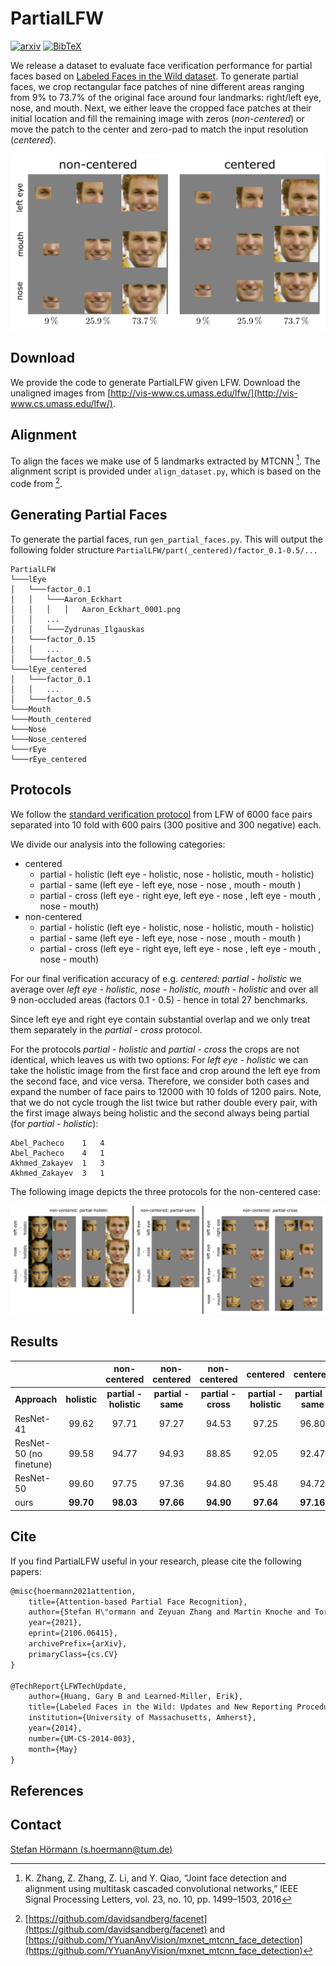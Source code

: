 # PartialLFW

[![arxiv](https://img.shields.io/badge/arXiv-2106.06415-red)](https://arxiv.org/abs/2106.06415) [![BibTeX](https://img.shields.io/badge/cite-BibTeX-yellow)](#Cite)

We release a dataset to evaluate face verification performance for partial faces based on [Labeled Faces in the Wild dataset](http://vis-www.cs.umass.edu/lfw/). To generate partial faces, we crop rectangular face patches of nine different areas ranging from 9% to 73.7% of the original face around four landmarks: right/left eye, nose, and mouth. Next, we either leave the cropped face patches at their initial location and fill the remaining image with zeros (*non-centered*) or move the patch to the center and zero-pad to match the input resolution (*centered*). 

![dataset](https://github.com/stefhoer/partiallfw/raw/main/resources/dataset.png)

## Download

We provide the code to generate PartialLFW given LFW. Download the unaligned images from [http://vis-www.cs.umass.edu/lfw/](http://vis-www.cs.umass.edu/lfw/).

## Alignment

To align the faces we make use of 5 landmarks extracted by MTCNN [^1].  The alignment script is provided under  `align_dataset.py`, which is based on the code from  [^2].


## Generating Partial Faces

To generate the partial faces, run `gen_partial_faces.py`.  This will output the following folder structure `PartialLFW/part(_centered)/factor_0.1-0.5/...`

```shell
PartialLFW
└───lEye
│   └───factor_0.1
│   │   └───Aaron_Eckhart
│   │   │   │   Aaron_Eckhart_0001.png
│   │   ...
│   │   └───Zydrunas_Ilgauskas
│   └───factor_0.15
│   │   ...
│   └───factor_0.5
└───lEye_centered
│   └───factor_0.1
│   │   ...
│   └───factor_0.5
└───Mouth
└───Mouth_centered
└───Nose
└───Nose_centered
└───rEye
└───rEye_centered
```

## Protocols

We follow the [standard verification protocol](http://vis-www.cs.umass.edu/lfw/pairs.txt) from LFW of 6000 face pairs separated into 10 fold with 600 pairs (300 positive and 300 negative) each.

We divide our analysis into the following categories:

- centered
  - partial - holistic (left eye - holistic, nose - holistic, mouth - holistic)
  - partial - same (left eye - left eye, nose - nose , mouth - mouth )
  - partial - cross (left eye - right eye, left eye - nose , left eye - mouth , nose - mouth)
- non-centered
  - partial - holistic (left eye - holistic, nose - holistic, mouth - holistic)
  - partial - same (left eye - left eye, nose - nose , mouth - mouth )
  - partial - cross (left eye - right eye, left eye - nose , left eye - mouth , nose - mouth)

For our final verification accuracy of e.g. *centered: partial - holistic* we average over *left eye - holistic, nose - holistic, mouth - holistic* and over all 9 non-occluded areas (factors 0.1 - 0.5) - hence in total 27 benchmarks.

Since left eye and right eye contain substantial overlap and we only treat them separately in the *partial - cross* protocol.  

For the protocols *partial - holistic* and *partial - cross* the crops are not identical, which leaves us with two options: For *left eye - holistic* we can take the holistic image from the first face and crop around the left eye from the second face, and vice versa. Therefore, we consider both cases and expand the number of face pairs to 12000 with 10 folds of 1200 pairs. Note, that we do not cycle trough the list twice but rather double every pair, with the first image always being holistic and the second always being partial (for *partial - holistic*):

```shell
Abel_Pacheco	1	4
Abel_Pacheco	4	1
Akhmed_Zakayev	1	3
Akhmed_Zakayev	3	1
```

 The following image depicts the three protocols for the non-centered case:

![partial-holistic](https://github.com/stefhoer/partiallfw/raw/main/resources/protocols.png) 

## Results

|                         |              |      non-centered      |    non-centered    |    non-centered     |        centered        |      centered      |      centered       |
| ----------------------- | :----------: | :--------------------: | :----------------: | :-----------------: | :--------------------: | :----------------: | :-----------------: |
| **Approach**            | **holistic** | **partial - holistic** | **partial - same** | **partial - cross** | **partial - holistic** | **partial - same** | **partial - cross** |
| ResNet-41               |    99.62     |         97.71          |       97.27        |        94.53        |         97.25          |       96.80        |        93.56        |
| ResNet-50 (no finetune) |    99.58     |         94.77          |       94.93        |        88.85        |         92.05          |       92.47        |        83.92        |
| ResNet-50               |    99.60     |         97.75          |       97.36        |        94.80        |         95.48          |       94.72        |        89.60        |
| ours                    |  **99.70**   |       **98.03**        |     **97.66**      |      **94.90**      |       **97.64**        |     **97.16**      |      **93.87**      |


## Cite

If you find PartialLFW useful in your research, please cite the following papers:

~~~tex
@misc{hoermann2021attention,
    title={Attention-based Partial Face Recognition}, 
    author={Stefan H\"ormann and Zeyuan Zhang and Martin Knoche and Torben Teepe and Gerhard Rigoll},
    year={2021},
    eprint={2106.06415},
    archivePrefix={arXiv},
    primaryClass={cs.CV}
}

@TechReport{LFWTechUpdate,
    author={Huang, Gary B and Learned-Miller, Erik},
    title={Labeled Faces in the Wild: Updates and New Reporting Procedures},
    institution={University of Massachusetts, Amherst},
    year={2014},
    number={UM-CS-2014-003},
    month={May}
}
~~~

## References

[^1]: K. Zhang, Z. Zhang, Z. Li, and Y. Qiao, “Joint face detection and alignment using multitask cascaded convolutional networks,” IEEE Signal Processing Letters, vol. 23, no. 10, pp. 1499–1503, 2016

[^2]: [https://github.com/davidsandberg/facenet](https://github.com/davidsandberg/facenet) and [https://github.com/YYuanAnyVision/mxnet_mtcnn_face_detection](https://github.com/YYuanAnyVision/mxnet_mtcnn_face_detection)



## Contact

[Stefan Hörmann (s.hoermann@tum.de)](mailto:s.hoermann@tum.de)

